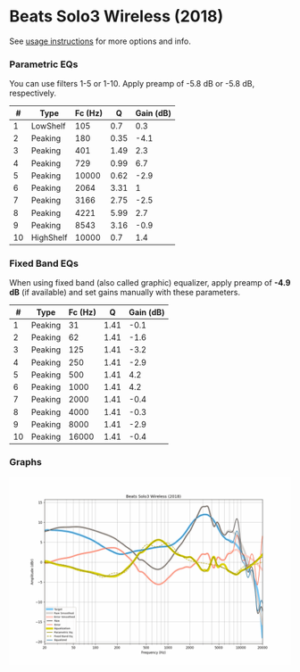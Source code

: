 # Beats Solo3 Wireless (2018)
See [usage instructions](https://github.com/jaakkopasanen/AutoEq#usage) for more options and info.

### Parametric EQs
You can use filters 1-5 or 1-10. Apply preamp of -5.8 dB or -5.8 dB, respectively.

|   # | Type      |   Fc (Hz) |    Q |   Gain (dB) |
|-----|-----------|-----------|------|-------------|
|   1 | LowShelf  |       105 | 0.7  |         0.3 |
|   2 | Peaking   |       180 | 0.35 |        -4.1 |
|   3 | Peaking   |       401 | 1.49 |         2.3 |
|   4 | Peaking   |       729 | 0.99 |         6.7 |
|   5 | Peaking   |     10000 | 0.62 |        -2.9 |
|   6 | Peaking   |      2064 | 3.31 |         1   |
|   7 | Peaking   |      3166 | 2.75 |        -2.5 |
|   8 | Peaking   |      4221 | 5.99 |         2.7 |
|   9 | Peaking   |      8543 | 3.16 |        -0.9 |
|  10 | HighShelf |     10000 | 0.7  |         1.4 |

### Fixed Band EQs
When using fixed band (also called graphic) equalizer, apply preamp of **-4.9 dB** (if available) and set gains manually with these parameters.

|   # | Type    |   Fc (Hz) |    Q |   Gain (dB) |
|-----|---------|-----------|------|-------------|
|   1 | Peaking |        31 | 1.41 |        -0.1 |
|   2 | Peaking |        62 | 1.41 |        -1.6 |
|   3 | Peaking |       125 | 1.41 |        -3.2 |
|   4 | Peaking |       250 | 1.41 |        -2.9 |
|   5 | Peaking |       500 | 1.41 |         4.2 |
|   6 | Peaking |      1000 | 1.41 |         4.2 |
|   7 | Peaking |      2000 | 1.41 |        -0.4 |
|   8 | Peaking |      4000 | 1.41 |        -0.3 |
|   9 | Peaking |      8000 | 1.41 |        -2.9 |
|  10 | Peaking |     16000 | 1.41 |        -0.4 |

### Graphs
![](./Beats%20Solo3%20Wireless%20(2018).png)
